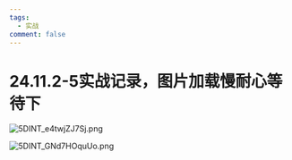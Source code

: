 ```yaml
---
tags:
  - 实战
comment: false
---
```

# 24.11.2-5实战记录，图片加载慢耐心等待下
![5DINT_e4twjZJ7Sj.png](https://cloudflare-imgbed-dp1.pages.dev/file/1730752467874_5DINT_e4twjZJ7Sj.png)

![5DINT_GNd7HOquUo.png](https://cloudflare-imgbed-dp1.pages.dev/file/1730752461452_5DINT_GNd7HOquUo.png)